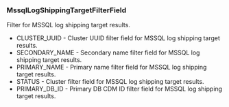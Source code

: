 ### MssqlLogShippingTargetFilterField
Filter for MSSQL log shipping target results.

- CLUSTER_UUID - Cluster UUID filter field for MSSQL log shipping target results.
- SECONDARY_NAME - Secondary name filter field for MSSQL log shipping
 target results.
- PRIMARY_NAME - Primary name filter field for MSSQL log shipping
 target results.
- STATUS - Cluster filter field for MSSQL log shipping target results.
- PRIMARY_DB_ID - Primary DB CDM ID filter field for MSSQL log shipping
 target results.
